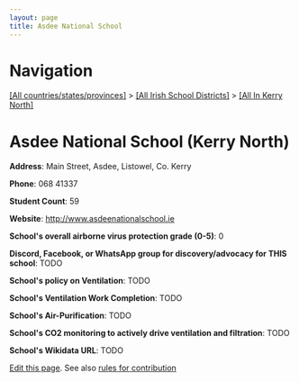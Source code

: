 ```yaml
---
layout: page
title: Asdee National School
---
```

# Navigation

[[All countries/states/provinces]](../../..) > [[All Irish School Districts]](../..) > [[All In Kerry North]](..)

# Asdee National School (Kerry North)

**Address**: Main Street, Asdee, Listowel, Co. Kerry

**Phone**: 068 41337

**Student Count**: 59

**Website**: <http://www.asdeenationalschool.ie>

**School's overall airborne virus protection grade (0-5)**: 0

**Discord, Facebook, or WhatsApp group for discovery/advocacy for THIS school**: TODO

**School's policy on Ventilation**: TODO

**School's Ventilation Work Completion**: TODO

**School's Air-Purification**: TODO

**School's CO2 monitoring to actively drive ventilation and filtration**: TODO

**School's Wikidata URL**: TODO


[Edit this page](https://github.com/ventilate-schools/Ireland/edit/main/./Kerry_North/Asdee_National_School.md). See also [rules for contribution](../../../contribution-rules/)